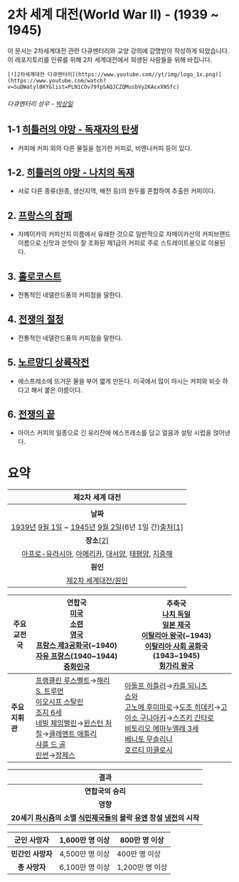 # 2차 세계 대전(World War II) - (1939 ~ 1945)

이 문서는 2차세계대전 관련 다큐멘터리와 교양 강의에 감명받아 작성하게 되었습니다. 이 레포지토리를 인류를 위해 2차 세계대전에서 희생된 사람들을 위해 바칩니다.

`[![2차세계대전 다큐멘터리](https://www.youtube.com//yt/img/logo_1x.png)](https://www.youtube.com/watch?v=SuDWatyl0KY&list=PLN1COv79fpSAQJCZQMusbVy2KAcxXNSfc)`

###### 다큐멘터리 성우 - [박상일](https://ko.wikipedia.org/wiki/박상일)

## 1-1 [히틀러의 야망 - 독재자의 탄생](https://www.youtube.com/watch?v=SuDWatyl0KY&list=PLN1COv79fpSAQJCZQMusbVy2KAcxXNSfc)


- 커피에 커피 외의 다른 물질을 첨가한 커피로, 비엔나커피 등이 있다.


## 1-2. [히틀러의 야망 - 나치의 독재](https://www.youtube.com/watch?v=ixPgeCAJPE4&index=2&list=PLN1COv79fpSAQJCZQMusbVy2KAcxXNSfc)


- 서로 다른 종류(원종, 생산지역, 배전 등)의 원두를 혼합하여 추출한 커피이다.


## 2. [프랑스의 참패](https://www.youtube.com/watch?v=ntpt4dnaM18&list=PLN1COv79fpSAQJCZQMusbVy2KAcxXNSfc&index=3)


- 자메이카의 커피산지 이름에서 유래한 것으로 일반적으로 자메이카산의 커피브랜드 이름으로 신맛과 쓴맛이 잘 조화된 제1급의 커피로 주로 스트레이트용으로 이용된다.


## 3. [홀로코스트](https://www.youtube.com/watch?v=T96aM9vXOns&list=PLN1COv79fpSAQJCZQMusbVy2KAcxXNSfc&index=4)

- 전통적인 네델란드풍의 커피점을 말한다.

## 4. [전쟁의 절정](https://www.youtube.com/watch?v=RnxAtaet8ak&list=PLN1COv79fpSAQJCZQMusbVy2KAcxXNSfc&index=5)


- 전통적인 네델란드풍의 커피점을 말한다.


## 5. [노르망디 상륙작전](https://www.youtube.com/watch?v=yXkoUpw6Dt8&list=PLN1COv79fpSAQJCZQMusbVy2KAcxXNSfc&index=6)


- 에스프레소에 뜨거운 물을 부어 엷게 만든다. 미국에서 많이 마시는 커피와 비슷 하다고 해서 붙은 이름이다.


## 6. [전쟁의 끝](https://www.youtube.com/watch?v=3vTAFowjqwQ&index=7&list=PLN1COv79fpSAQJCZQMusbVy2KAcxXNSfc)


- 아이스 커피의 일종으로 긴 유리잔에 에스프레소를 담고 얼음과 설탕 시럽을 얹어낸다.




# 요약

|              **제2차 세계 대전**               |
| :--------------------------------------: |
|                  ![]()                   |
|                  **날짜**                  |
| [1939년](https://namu.wiki/w/1939%EB%85%84) [9월 1일](https://namu.wiki/w/9%EC%9B%94%201%EC%9D%BC) ~ [1945년](https://namu.wiki/w/1945%EB%85%84) [9월 2일](https://namu.wiki/w/9%EC%9B%94%202%EC%9D%BC)(6년 1일 간)[출처](http://en.wikipedia.org/wiki/World_War_II)[[1\]](https://namu.wiki/w/#fn-1) |
| **장소**[[2\]](https://namu.wiki/w/#fn-2)  |
| [아프로-유라시아](https://namu.wiki/w/%EC%95%84%ED%94%84%EB%A1%9C-%EC%9C%A0%EB%9D%BC%EC%8B%9C%EC%95%84), [아메리카](https://namu.wiki/w/%EC%95%84%EB%A9%94%EB%A6%AC%EC%B9%B4), [대서양](https://namu.wiki/w/%EB%8C%80%EC%84%9C%EC%96%91), [태평양](https://namu.wiki/w/%ED%83%9C%ED%8F%89%EC%96%91), [지중해](https://namu.wiki/w/%EC%A7%80%EC%A4%91%ED%95%B4) |
|                  **원인**                  |
| [제2차 세계대전/원인](https://namu.wiki/w/%EC%A0%9C2%EC%B0%A8%20%EC%84%B8%EA%B3%84%EB%8C%80%EC%A0%84/%EC%9B%90%EC%9D%B8) |

| **주요 교전국** | **연합국**<br>![]()[미국](https://namu.wiki/w/%EB%AF%B8%EA%B5%AD)<br>[소련](https://namu.wiki/w/%EC%86%8C%EB%A0%A8)<br>[영국](https://namu.wiki/w/%EC%98%81%EA%B5%AD)<br> [프랑스 제3공화국](https://namu.wiki/w/%ED%94%84%EB%9E%91%EC%8A%A4%20%EC%A0%9C3%EA%B3%B5%ED%99%94%EA%B5%AD)(~1940)<br> [자유 프랑스](https://namu.wiki/w/%EC%9E%90%EC%9C%A0%20%ED%94%84%EB%9E%91%EC%8A%A4)(1940~1944)<br> [중화민국](https://namu.wiki/w/%EC%A4%91%ED%99%94%EB%AF%BC%EA%B5%AD/%EA%B5%AD%EB%AF%BC%EC%A0%95%EB%B6%80) | **추축국**<br>[나치 독일](https://namu.wiki/w/%EB%82%98%EC%B9%98%20%EB%8F%85%EC%9D%BC)<br>[일본 제국](https://namu.wiki/w/%EC%9D%BC%EB%B3%B8%20%EC%A0%9C%EA%B5%AD)<br>[이탈리아 왕국](https://namu.wiki/w/%EC%9D%B4%ED%83%88%EB%A6%AC%EC%95%84%20%EC%99%95%EA%B5%AD)(~1943)<br>[이탈리아 사회 공화국](https://namu.wiki/w/%EC%9D%B4%ED%83%88%EB%A6%AC%EC%95%84%20%EC%82%AC%ED%9A%8C%20%EA%B3%B5%ED%99%94%EA%B5%AD)(1943~1945)<br>[헝가리 왕국](https://namu.wiki/w/%ED%97%9D%EA%B0%80%EB%A6%AC%20%EC%99%95%EA%B5%AD) |
| ---------- | ---------------------------------------- | ---------------------------------------- |
| **주요 지휘관** | [프랭클린 루스벨트](https://namu.wiki/w/%ED%94%84%EB%9E%AD%ED%81%B4%EB%A6%B0%20%EB%A3%A8%EC%8A%A4%EB%B2%A8%ED%8A%B8)→[해리 S. 트루먼](https://namu.wiki/w/%ED%95%B4%EB%A6%AC%20S.%20%ED%8A%B8%EB%A3%A8%EB%A8%BC)<br>[이오시프 스탈린](https://namu.wiki/w/%EC%9D%B4%EC%98%A4%EC%8B%9C%ED%94%84%20%EC%8A%A4%ED%83%88%EB%A6%B0)<br>[조지 6세](https://namu.wiki/w/%EC%A1%B0%EC%A7%80%206%EC%84%B8)<br>[네빌 체임벌린](https://namu.wiki/w/%EB%84%A4%EB%B9%8C%20%EC%B2%B4%EC%9E%84%EB%B2%8C%EB%A6%B0)→[윈스턴 처칠](https://namu.wiki/w/%EC%9C%88%EC%8A%A4%ED%84%B4%20%EC%B2%98%EC%B9%A0)→[클레멘트 애틀리](https://namu.wiki/w/%ED%81%B4%EB%A0%88%EB%A9%98%ED%8A%B8%20%EC%95%A0%ED%8B%80%EB%A6%AC)<br>[샤를 드 골](https://namu.wiki/w/%EC%83%A4%EB%A5%BC%20%EB%93%9C%20%EA%B3%A8)<br> [린썬](https://namu.wiki/w/%EB%A6%B0%EC%8D%AC)→[장제스](https://namu.wiki/w/%EC%9E%A5%EC%A0%9C%EC%8A%A4) | [아돌프 히틀러](https://namu.wiki/w/%EC%95%84%EB%8F%8C%ED%94%84%20%ED%9E%88%ED%8B%80%EB%9F%AC)→[카를 되니츠](https://namu.wiki/w/%EC%B9%B4%EB%A5%BC%20%EB%90%98%EB%8B%88%EC%B8%A0)<br>[쇼와](https://namu.wiki/w/%EC%87%BC%EC%99%80)<br>[고노에 후미마로](https://namu.wiki/w/%EA%B3%A0%EB%85%B8%EC%97%90%20%ED%9B%84%EB%AF%B8%EB%A7%88%EB%A1%9C)→[도조 히데키](https://namu.wiki/w/%EB%8F%84%EC%A1%B0%20%ED%9E%88%EB%8D%B0%ED%82%A4)→[고이소 구니아키](https://namu.wiki/w/%EA%B3%A0%EC%9D%B4%EC%86%8C%20%EA%B5%AC%EB%8B%88%EC%95%84%ED%82%A4)→[스즈키 간타로](https://namu.wiki/w/%EC%8A%A4%EC%A6%88%ED%82%A4%20%EA%B0%84%ED%83%80%EB%A1%9C)<br> [비토리오 에마누엘레 3세](https://namu.wiki/w/%EB%B9%84%ED%86%A0%EB%A6%AC%EC%98%A4%20%EC%97%90%EB%A7%88%EB%88%84%EC%97%98%EB%A0%88%203%EC%84%B8) <br>[베니토 무솔리니](https://namu.wiki/w/%EB%B2%A0%EB%8B%88%ED%86%A0%20%EB%AC%B4%EC%86%94%EB%A6%AC%EB%8B%88) <br>[호르티 미클로시](https://namu.wiki/w/%ED%98%B8%EB%A5%B4%ED%8B%B0%20%EB%AF%B8%ED%81%B4%EB%A1%9C%EC%8B%9C) |

|                  **결과**                  |
| :--------------------------------------: |
|               **연합국의 승리**                |
|                  **영향**                  |
| **20세기 [파시즘](https://namu.wiki/w/파시즘)의 소멸**  **[식](https://namu.wiki/w/대영제국)[민](https://namu.wiki/w/프랑스%20식민제국)[제](https://namu.wiki/w/벨기에%20식민제국)[국](https://namu.wiki/w/네덜란드%20제국)[들](https://namu.wiki/w/일본%20제국)[의](https://namu.wiki/w/이탈리아%20왕국) 몰락**  **[유엔](https://namu.wiki/w/유엔) 창설**  **[냉전](https://namu.wiki/w/냉전)의 시작** |

| **군인 사망자**  | 1,600만 명 이상 | 800만 명 이상   |
| :---------: | ----------- | ----------- |
| **민간인 사망자** | 4,500만 명 이상 | 400만 명 이상   |
|  **총 사망자**  | 6,100만 명 이상 | 1,200만 명 이상 |